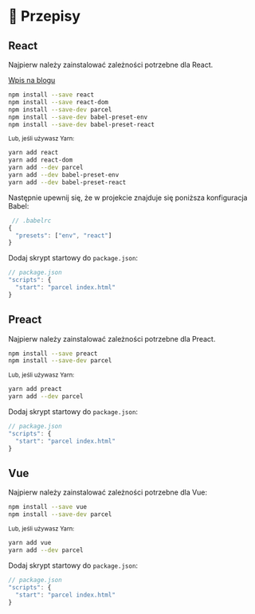 # 🍰 Przepisy

## React

Najpierw należy zainstalować zależności potrzebne dla React.

[Wpis na blogu](http://blog.jakoblind.no/react-parcel/)

```bash
npm install --save react
npm install --save react-dom
npm install --save-dev parcel
npm install --save-dev babel-preset-env
npm install --save-dev babel-preset-react
```

<sub>Lub, jeśli używasz Yarn:</sub>

```bash
yarn add react
yarn add react-dom
yarn add --dev parcel
yarn add --dev babel-preset-env
yarn add --dev babel-preset-react
```

Następnie upewnij się, że w projekcie znajduje się poniższa konfiguracja Babel:

```javascript
 // .babelrc
{
  "presets": ["env", "react"]
}
```

Dodaj skrypt startowy do `package.json`:

```javascript
// package.json
"scripts": {
  "start": "parcel index.html"
}
```

## Preact

Najpierw należy zainstalować zależności potrzebne dla Preact.

```bash
npm install --save preact
npm install --save-dev parcel
```

<sub>Lub, jeśli używasz Yarn:</sub>

```bash
yarn add preact
yarn add --dev parcel
```

Dodaj skrypt startowy do `package.json`:

```javascript
// package.json
"scripts": {
  "start": "parcel index.html"
}
```

## Vue

Najpierw należy zainstalować zależności potrzebne dla Vue:

```bash
npm install --save vue
npm install --save-dev parcel
```

<sub>Lub, jeśli używasz Yarn:</sub>

```bash
yarn add vue
yarn add --dev parcel
```

Dodaj skrypt startowy do `package.json`:

```javascript
// package.json
"scripts": {
  "start": "parcel index.html"
}
```
